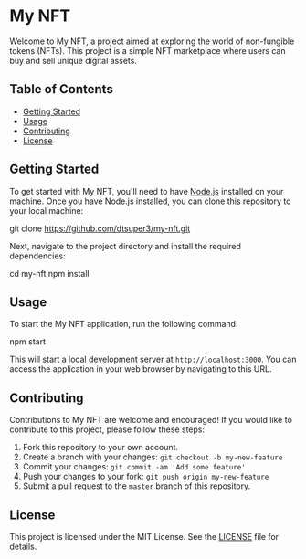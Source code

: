 # My NFT

Welcome to My NFT, a project aimed at exploring the world of non-fungible tokens (NFTs). This project is a simple NFT marketplace where users can buy and sell unique digital assets.

## Table of Contents

- [Getting Started](#getting-started)
- [Usage](#usage)
- [Contributing](#contributing)
- [License](#license)

## Getting Started

To get started with My NFT, you'll need to have [Node.js](https://nodejs.org/en/) installed on your machine. Once you have Node.js installed, you can clone this repository to your local machine:

git clone https://github.com/dtsuper3/my-nft.git


Next, navigate to the project directory and install the required dependencies:

cd my-nft
npm install

## Usage

To start the My NFT application, run the following command:

npm start


This will start a local development server at `http://localhost:3000`. You can access the application in your web browser by navigating to this URL.

## Contributing

Contributions to My NFT are welcome and encouraged! If you would like to contribute to this project, please follow these steps:

1. Fork this repository to your own account.
2. Create a branch with your changes: `git checkout -b my-new-feature`
3. Commit your changes: `git commit -am 'Add some feature'`
4. Push your changes to your fork: `git push origin my-new-feature`
5. Submit a pull request to the `master` branch of this repository.

## License

This project is licensed under the MIT License. See the [LICENSE](LICENSE) file for details.
